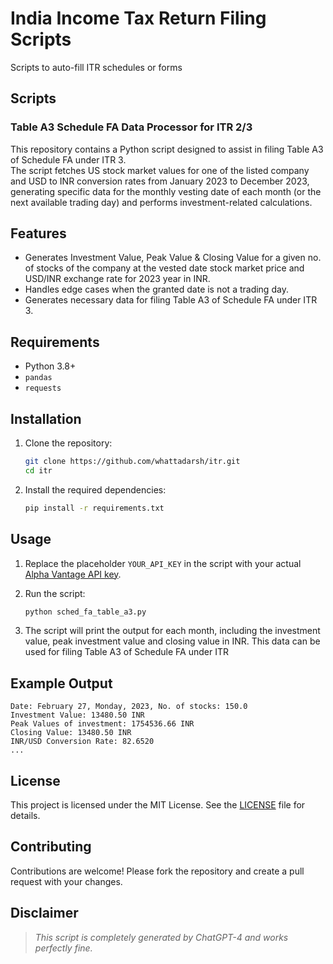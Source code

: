 # India Income Tax Return Filing Scripts

Scripts to auto-fill ITR schedules or forms

## Scripts

### Table A3 Schedule FA Data Processor for ITR 2/3

This repository contains a Python script designed to assist in filing Table A3 of Schedule FA under ITR 3.  
The script fetches US stock market values for one of the listed company and USD to INR conversion rates from January 2023 to December 2023, generating specific data for the monthly vesting date of each month (or the next available trading day) and performs investment-related calculations.

## Features

- Generates Investment Value, Peak Value & Closing Value for a given no. of stocks of the company at the vested date stock market price and USD/INR exchange rate for 2023 year in INR.
- Handles edge cases when the granted date is not a trading day.
- Generates necessary data for filing Table A3 of Schedule FA under ITR 3.

## Requirements

- Python 3.8+
- `pandas`
- `requests`

## Installation

1. Clone the repository:

   ```sh
   git clone https://github.com/whattadarsh/itr.git
   cd itr
   ```

2. Install the required dependencies:

   ```sh
   pip install -r requirements.txt
   ```

## Usage

1. Replace the placeholder `YOUR_API_KEY` in the script with your actual [Alpha Vantage API key](https://www.alphavantage.co/support/#api-key).

2. Run the script:

   ```sh
   python sched_fa_table_a3.py
   ```

3. The script will print the output for each month, including the investment value, peak investment value and closing value in INR. This data can be used for filing Table A3 of Schedule FA under ITR 

## Example Output

```text
Date: February 27, Monday, 2023, No. of stocks: 150.0
Investment Value: 13480.50 INR
Peak Values of investment: 1754536.66 INR
Closing Value: 13480.50 INR
INR/USD Conversion Rate: 82.6520
...
```

## License

This project is licensed under the MIT License. See the [LICENSE](LICENSE) file for details.

## Contributing

Contributions are welcome! Please fork the repository and create a pull request with your changes.

## Disclaimer

> _This script is completely generated by ChatGPT-4 and works perfectly fine._
